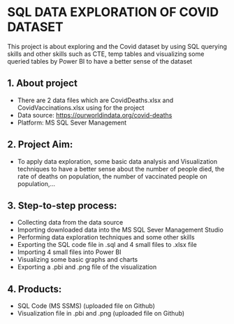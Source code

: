 # SQL DATA EXPLORATION OF COVID DATASET
This project is about exploring and the Covid dataset by using SQL querying skills and other skills such as CTE, temp tables and visualizing some queried tables by Power BI to have a better sense of the dataset
## 1. About project
- There are 2 data files which are CovidDeaths.xlsx and CovidVaccinations.xlsx using for the project
- Data source: https://ourworldindata.org/covid-deaths
- Platform: MS SQL Sever Management
## 2. Project Aim:
- To apply data exploration, some basic data analysis and Visualization techniques to have a better sense about the number of people died, the rate of deaths on population, the number of vaccinated people on population,...
## 3. Step-to-step process:
- Collecting data from the data source
- Importing downloaded data into the MS SQL Sever Management Studio
- Performing data exploration techniques and some other skills
- Exporting the SQL code file in .sql and 4 small files to .xlsx file
- Importing 4 small files into Power BI
- Visualizing some basic graphs and charts
- Exporting a .pbi  and .png file of the visualization
## 4. Products:
- SQL Code (MS SSMS) (uploaded file on Github)
- Visualization file in .pbi and .png (uploaded file on Github)
